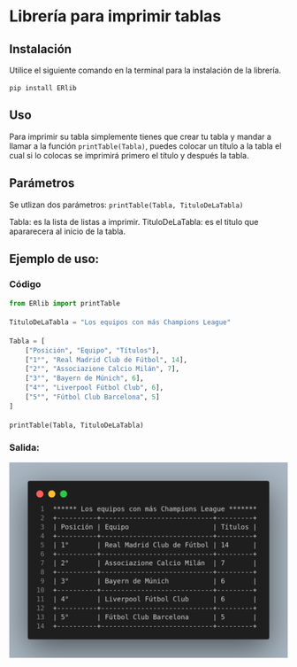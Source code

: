 # Librería para imprimir tablas

## Instalación

Utilice el siguiente comando en la terminal para la instalación de la librería.

`pip install ERlib`

## Uso
Para imprimir su tabla simplemente tienes que crear tu tabla y mandar a llamar a la función `printTable(Tabla)`, puedes colocar un título a la tabla el cual si lo colocas se imprimirá primero el título y después la tabla.

## Parámetros

Se utlizan dos parámetros:
`printTable(Tabla, TituloDeLaTabla)`

Tabla: es la lista de listas a imprimir.
TituloDeLaTabla: es el titulo que apararecera al inicio de la tabla.

## Ejemplo de uso:
### Código
```python
from ERlib import printTable

TituloDeLaTabla = "Los equipos con más Champions League"

Tabla = [
    ["Posición", "Equipo", "Títulos"],
    ["1°", "Real Madrid Club de Fútbol", 14],
    ["2°", "Associazione Calcio Milán", 7],
    ["3°", "Bayern de Múnich", 6],
    ["4°", "Liverpool Fútbol Club", 6],
    ["5°", "Fútbol Club Barcelona", 5]
]

printTable(Tabla, TituloDeLaTabla)
```
### Salida:

![](https://github.com/ERwiin21MP/printTable/blob/main/salida.png)
